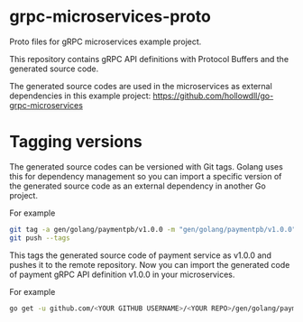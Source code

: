# grpc-microservices-proto
Proto files for gRPC microservices example project.

This repository contains gRPC API definitions with Protocol Buffers and the generated source code.

The generated source codes are used in the microservices as external dependencies in this example project: https://github.com/hollowdll/go-grpc-microservices

# Tagging versions

The generated source codes can be versioned with Git tags. Golang uses this for dependency management so you can import a specific version of the generated source code as an external dependency in another Go project.

For example
```sh
git tag -a gen/golang/paymentpb/v1.0.0 -m "gen/golang/paymentpb/v1.0.0"
git push --tags
```
This tags the generated source code of payment service as v1.0.0 and pushes it to the remote repository. Now you can import the generated code of payment gRPC API definition v1.0.0 in your microservices.

For example
```sh
go get -u github.com/<YOUR GITHUB USERNAME>/<YOUR REPO>/gen/golang/paymentpb@v1.0.0
```
